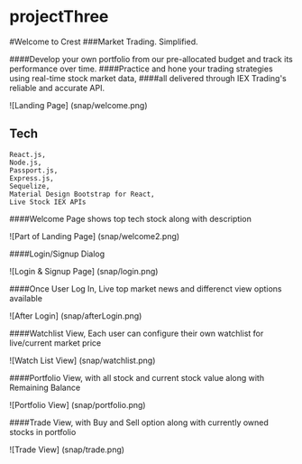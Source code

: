 # projectThree

#Welcome to Crest
###Market Trading. Simplified.

####Develop your own portfolio from our pre-allocated budget and track its performance over time.
####Practice and hone your trading strategies using real-time stock market data, 
####all delivered through IEX Trading's reliable and accurate API.

![Landing Page] (snap/welcome.png)

## Tech

```
React.js,
Node.js,
Passport.js,
Express.js,
Sequelize,
Material Design Bootstrap for React,
Live Stock IEX APIs

```

####Welcome Page shows top tech stock along with description

![Part of Landing Page] (snap/welcome2.png)



####Login/Signup Dialog 

![Login & Signup Page] (snap/login.png)



####Once User Log In, Live top market news and differenct view options available

![After Login] (snap/afterLogin.png)



####Watchlist View, Each user can configure their own watchlist for live/current market price

![Watch List View] (snap/watchlist.png)



####Portfolio View, with all stock and current stock value along with Remaining Balance

![Portfolio View] (snap/portfolio.png)



####Trade View, with Buy and Sell option along with currently owned stocks in portfolio

![Trade View] (snap/trade.png)



